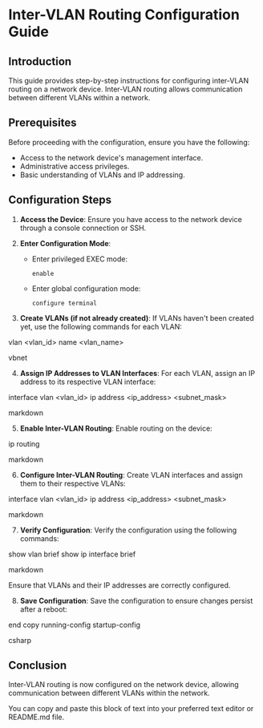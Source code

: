# Inter-VLAN Routing Configuration Guide

## Introduction

This guide provides step-by-step instructions for configuring inter-VLAN routing on a network device. Inter-VLAN routing allows communication between different VLANs within a network.

## Prerequisites

Before proceeding with the configuration, ensure you have the following:

- Access to the network device's management interface.
- Administrative access privileges.
- Basic understanding of VLANs and IP addressing.

## Configuration Steps

1. **Access the Device**: Ensure you have access to the network device through a console connection or SSH.

2. **Enter Configuration Mode**:
   - Enter privileged EXEC mode:
     ```
     enable
     ```
   - Enter global configuration mode:
     ```
     configure terminal
     ```

3. **Create VLANs (if not already created)**:
   If VLANs haven't been created yet, use the following commands for each VLAN:

vlan <vlan_id>
name <vlan_name>

vbnet


4. **Assign IP Addresses to VLAN Interfaces**:
For each VLAN, assign an IP address to its respective VLAN interface:

interface vlan <vlan_id>
ip address <ip_address> <subnet_mask>

markdown


5. **Enable Inter-VLAN Routing**:
Enable routing on the device:

ip routing

markdown


6. **Configure Inter-VLAN Routing**:
Create VLAN interfaces and assign them to their respective VLANs:

interface vlan <vlan_id>
ip address <ip_address> <subnet_mask>

markdown


7. **Verify Configuration**:
Verify the configuration using the following commands:

show vlan brief
show ip interface brief

markdown

Ensure that VLANs and their IP addresses are correctly configured.

8. **Save Configuration**:
Save the configuration to ensure changes persist after a reboot:

end
copy running-config startup-config

csharp


## Conclusion

Inter-VLAN routing is now configured on the network device, allowing communication between different VLANs within the network.

You can copy and paste this block of text into your preferred text editor or README.md file.

